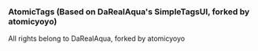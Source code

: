 ### AtomicTags (Based on DaRealAqua's SimpleTagsUI, forked by atomicyoyo)

All rights belong to DaRealAqua, forked by atomicyoyo
